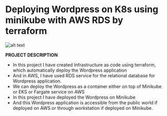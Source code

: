 # Deploying Wordpress on K8s using minikube with AWS RDS by terraform
 
 
 ![alt text](https://miro.medium.com/max/4480/1*b-EjTJtTycHNs3xpvtPVOQ.png)
 
 **PROJECT DESCRIPTION**
- In this project I have created Infrastructure as code using terraform, which automatically deploy the Wordpress application
-  And in AWS, I have used  RDS service for the relational database for Wordpress application.
-  We can  deploy the Wordpress as a container either on top of Minikube or EKS or Fargate service on AWS 
-  In this project I have deployed the Wordpress on Minikube 
- And this  Wordpress application is  accessible from the public world if deployed on AWS or through workstation if deployed on Minikube.


